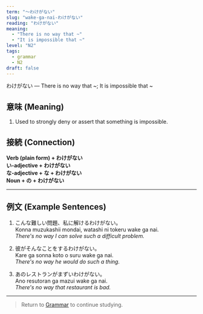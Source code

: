```yaml
---
term: "〜わけがない"
slug: "wake-ga-nai-わけがない"
reading: "わけがない"
meaning:
  - "There is no way that ~"
  - "It is impossible that ~"
level: "N2"
tags:
  - grammar
  - N2
draft: false
---
```


<ruby>わけがない</ruby> — There is no way that ~; It is impossible that ~

## 意味 (Meaning)

1. Used to strongly deny or assert that something is impossible.

## 接続 (Connection)

**Verb (plain form) + わけがない**  
**い-adjective + わけがない**  
**な-adjective + な + わけがない**  
**Noun + の + わけがない**

---

## 例文 (Example Sentences)

1. こんな難しい問題、私に解ける<ruby>わけがない</ruby>。  
   Konna muzukashii mondai, watashi ni tokeru wake ga nai.  
   *There's no way I can solve such a difficult problem.*

2. 彼がそんなことをする<ruby>わけがない</ruby>。  
   Kare ga sonna koto o suru wake ga nai.  
   *There's no way he would do such a thing.*

3. あのレストランがまずい<ruby>わけがない</ruby>。  
   Ano resutoran ga mazui wake ga nai.  
   *There's no way that restaurant is bad.*

---

> Return to [Grammar](/grammar/) to continue studying.
